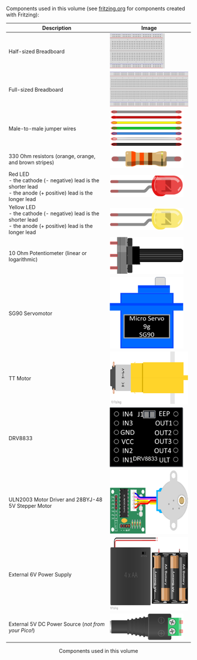 Components used in this volume (see [fritzing.org](https://fritzing.org/) for components created with Fritzing): 


| Description            | Image               |
| ---------------------- | ------------------- |
| Half-sized Breadboard                                 | <img src="images/HalfSizeBreadboard.png"            width="150" height="96"> |
| Full-sized Breadboard                                 | <img src="images/FullSizeBreadboard.png"            width="300" height="96"> |
| Male-to-male jumper wires                             | <img src="images/M2MJumperWires_AssortedColors.png" width="200" height="100"> |
| 330 Ohm resistors (orange, orange, and brown stripes) | <img src="images/330OhmResistor.png"                width="200" height="50"> |
| Red LED<br/>- the cathode (- negative) lead is the shorter lead<br/>- the anode (+ positive) lead is the longer lead | <img src="images/RedLED.png" width="200" height="60"> |
| Yellow LED<br/>- the cathode (- negative) lead is the shorter lead<br/>- the anode (+ positive) lead is the longer lead | <img src="images/YellowLED.png" width="200" height="60"> |
| 10 Ohm Potentiometer (linear or logarithmic) | <img src="images/Potentiometer_horizontal.png" width="200" height="100"> |
| SG90 Servomotor | <img src="images/SG90_Graphic.png" width="200" height="194"> |
| TT Motor | <img src="images/TT Motor Part.png" width="300" height="145"> |
| DRV8833 | <img src="images/DRV8833_Pinout.png" width="200" height="163"> |
| ULN2003 Motor Driver and 28BYJ-48 5V Stepper Motor | <img src="images/Stepper_28BYJ-48_ULN2003_PART.png" width="300" height="173"> |
| External 6V Power Supply | <img src="images/4xAABatteryCase_BatteryPack.png" width="330" height="200"> |
| External 5V DC Power Source (*not from your Pico!*) | <img src="images/2.1mm Barrel Jack with Terminal Block_AdaFruit_368.png" width="200" height="72">  |

<figcaption align="center">Components used in this volume</figcaption>
